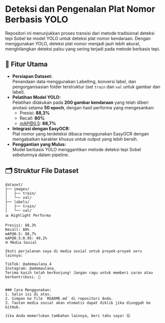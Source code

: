 # Deteksi dan Pengenalan Plat Nomor Berbasis YOLO  

Repositori ini menunjukkan proses transisi dari metode tradisional deteksi tepi Sobel ke model YOLO untuk deteksi plat nomor kendaraan. Dengan menggunakan YOLO, deteksi plat nomor menjadi jauh lebih akurat, menghilangkan deteksi palsu yang sering terjadi pada metode berbasis tepi.  

## 🎯 Fitur Utama  
- **Persiapan Dataset:**  
  Penandaan data menggunakan LabelImg, konversi label, dan pengorganisasian folder terstruktur (set `train` dan `val` untuk gambar dan label).  
- **Pelatihan Model YOLO:**  
  Pelatihan dilakukan pada **200 gambar kendaraan** yang telah diberi anotasi selama **50 epoch**, dengan hasil performa yang mengesankan:  
  - Presisi: **88,3%**  
  - Recall: **80%**  
  - mAP@0.5: **88,7%**  
- **Integrasi dengan EasyOCR:**  
  Plat nomor yang terdeteksi dibaca menggunakan EasyOCR dengan mengabaikan karakter khusus untuk output yang lebih bersih.  
- **Penggantian yang Mulus:**  
  Model berbasis YOLO menggantikan metode deteksi tepi Sobel sebelumnya dalam pipeline.  

## 🗂️ Struktur File Dataset  
```plaintext  
dataset/  
├── images/  
│   ├── train/  
│   └── val/  
├── labels/  
│   ├── train/  
│   └── val/  
📊 Highlight Performa

Presisi: 88,3%
Recall: 80%
mAP@0.5: 88,7%
mAP@0.5:0.95: 49,2%
🌐 Media Sosial

Ikuti perjalanan saya di media sosial untuk proyek-proyek seru lainnya:

TikTok: @ademaulana_4
Instagram: @ademaulana_
Terima kasih telah berkunjung! Jangan ragu untuk memberi saran atau berkontribusi. 🚀


### Cara Menggunakan:
1. Salin isi di atas.
2. Simpan ke file `README.md` di repositori Anda.
3. Tautan media sosial akan otomatis dapat diklik jika diunggah ke GitHub.

Jika Anda memerlukan tambahan lainnya, beri tahu saya! 😊
